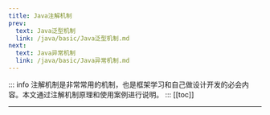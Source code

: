 ```yaml
---
title: Java注解机制
prev:
  text: Java泛型机制
  link: /java/basic/Java泛型机制.md
next:
  text: Java异常机制
  link: /java/basic/Java异常机制.md
---
```

::: info
注解机制是非常常用的机制，也是框架学习和自己做设计开发的必会内容。本文通过注解机制原理和使用案例进行说明。
:::
[[toc]]

***